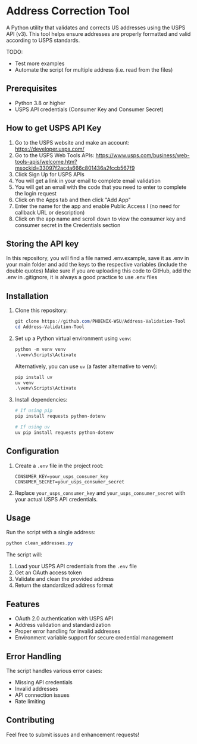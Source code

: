 # Address Correction Tool

A Python utility that validates and corrects US addresses using the USPS API (v3). This tool helps ensure addresses are properly formatted and valid according to USPS standards.

TODO:
- Test more examples
- Automate the script for multiple address (i.e. read from the files)

## Prerequisites

- Python 3.8 or higher
- USPS API credentials (Consumer Key and Consumer Secret)

## How to get USPS API Key
1. Go to the USPS website and make an account: https://developer.usps.com/
2. Go to the USPS Web Tools APIs: https://www.usps.com/business/web-tools-apis/welcome.htm?msockid=33097f2acda666c801436a2fccb567f9
4. Click Sign Up for USPS APIs
5. You will get a link in your email to complete email validation
6. You will get an email with the code that you need to enter to complete the login request
7. Click on the Apps tab and then click "Add App"
8. Enter the name for the app and enable Public Access I (no need for callback URL or description)
9. Click on the app name and scroll down to view the consumer key and consumer secret in the Credentials section

## Storing the API key
In this repository, you will find a file named .env.example, save it as .env in your main folder and add the keys to the respective variables (include the double quotes)
Make sure if you are uploading this code to GitHub, add the .env in .gitignore, it is always a good practice to use .env files

## Installation

1. Clone this repository:
   ```powershell
   git clone https://github.com/PHOENIX-WSU/Address-Validation-Tool
   cd Address-Validation-Tool
   ```

2. Set up a Python virtual environment using `venv`:
   ```powershell
   python -m venv venv
   .\venv\Scripts\Activate
   ```

   Alternatively, you can use `uv` (a faster alternative to venv):
   ```powershell
   pip install uv
   uv venv
   .\venv\Scripts\Activate
   ```

3. Install dependencies:
   ```powershell
   # If using pip
   pip install requests python-dotenv

   # If using uv
   uv pip install requests python-dotenv
   ```

## Configuration

1. Create a `.env` file in the project root:
   ```
   CONSUMER_KEY=your_usps_consumer_key
   CONSUMER_SECRET=your_usps_consumer_secret
   ```

2. Replace `your_usps_consumer_key` and `your_usps_consumer_secret` with your actual USPS API credentials.

## Usage

Run the script with a single address:
```powershell
python clean_addresses.py
```

The script will:
1. Load your USPS API credentials from the `.env` file
2. Get an OAuth access token
3. Validate and clean the provided address
4. Return the standardized address format

## Features

- OAuth 2.0 authentication with USPS API
- Address validation and standardization
- Proper error handling for invalid addresses
- Environment variable support for secure credential management

## Error Handling

The script handles various error cases:
- Missing API credentials
- Invalid addresses
- API connection issues
- Rate limiting

## Contributing

Feel free to submit issues and enhancement requests!
